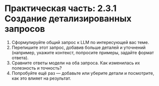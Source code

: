 # Практическая часть: 2.3.1 Создание детализированных запросов

1. Сформулируйте общий запрос к LLM по интересующей вас теме.
2. Перепишите этот запрос, добавив больше деталей и уточнений (например, укажите контекст, попросите примеры, задайте формат ответа).
3. Сравните ответы модели на оба запроса. Как изменилась их полезность и точность?
4. Попробуйте ещё раз — добавьте или уберите детали и посмотрите, как это влияет на результат. 